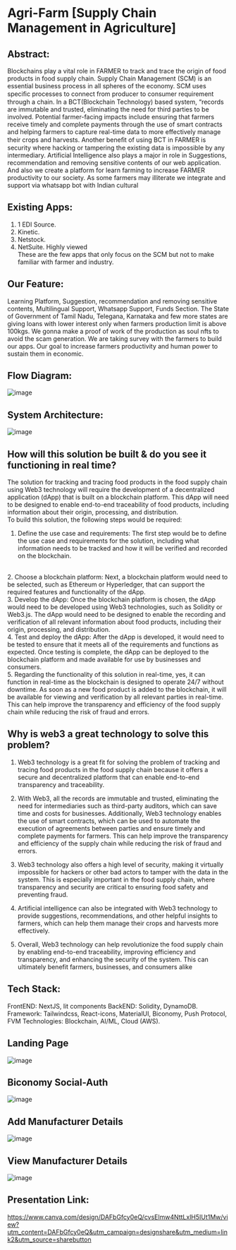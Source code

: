 # Agri-Farm [Supply Chain Management in Agriculture]

## Abstract:
Blockchains play a vital role in FARMER to track and trace the origin of food products in food supply chain. Supply Chain Management (SCM) is an essential business process in all spheres of the economy. SCM uses speciﬁc processes to connect from producer to consumer requirement through a chain. In a BCT(Blockchain Technology) based system, “records are immutable and trusted, eliminating the need for third parties to be involved. Potential farmer-facing impacts include ensuring that farmers receive timely and complete payments through the use of smart contracts and helping farmers to capture real-time data to more effectively manage their crops and harvests. Another beneﬁt of using BCT in FARMER is security where hacking or tampering the existing data is impossible by any intermediary. Artificial Intelligence also plays a major in role in Suggestions, recommendation and removing sensitive contents of our web application. And also we create a platform for learn farming to increase FARMER productivity to our society. As some farmers may illiterate we integrate and support via whatsapp bot with Indian cultural 

## Existing Apps:
1. 1 EDI Source.
2. Kinetic. 
3. Netstock.
4. NetSuite. Highly viewed <br/>
These are the few apps that only focus on the SCM but not to make familiar with farmer and industry.

## Our Feature:
Learning Platform, Suggestion, recommendation and removing sensitive contents, Multilingual Support, Whatsapp Support, Funds Section. The State of Government of Tamil Nadu, Telegana, Karnataka and few more states are giving loans with lower interest only when farmers production limit is above 100kgs. We gonna make a proof of work of the production as soul nfts to avoid the scam generation. We are taking survey with the farmers to build our apps. Our goal to increase farmers productivity and human power to sustain them in economic. 

## Flow Diagram:
![image](https://user-images.githubusercontent.com/88650559/220365168-68b4c389-872b-41e0-a4f8-4b6d9d9a55aa.png)
## System Architecture:
![image](https://user-images.githubusercontent.com/88650559/220406023-62c308d7-114c-4a6d-9410-e646b39186e6.png)

## How will this solution be built & do you see it functioning in real time?
The solution for tracking and tracing food products in the food supply chain using Web3 technology will require the development of a decentralized application (dApp) that is built on a blockchain platform. This dApp will need to be designed to enable end-to-end traceability of food products, including information about their origin, processing, and distribution.
<br/>
To build this solution, the following steps would be required:
<br/>
1. Define the use case and requirements: The first step would be to define the use case and requirements for the solution, including what information needs to be tracked and how it will be verified and recorded on the blockchain.
<br/>
2. Choose a blockchain platform: Next, a blockchain platform would need to be selected, such as Ethereum or Hyperledger, that can support the required features and functionality of the dApp.
<br/>
3. Develop the dApp: Once the blockchain platform is chosen, the dApp would need to be developed using Web3 technologies, such as Solidity or Web3.js. The dApp would need to be designed to enable the recording and verification of all relevant information about food products, including their origin, processing, and distribution.
<br/>
4. Test and deploy the dApp: After the dApp is developed, it would need to be tested to ensure that it meets all of the requirements and functions as expected. Once testing is complete, the dApp can be deployed to the blockchain platform and made available for use by businesses and consumers.
<br/>
5. Regarding the functionality of this solution in real-time, yes, it can function in real-time as the blockchain is designed to operate 24/7 without downtime. As soon as a new food product is added to the blockchain, it will be available for viewing and verification by all relevant parties in real-time. This can help improve the transparency and efficiency of the food supply chain while reducing the risk of fraud and errors.

## Why is web3 a great technology to solve this problem?
1. Web3 technology is a great fit for solving the problem of tracking and tracing food products in the food supply chain because it offers a secure and decentralized platform that can enable end-to-end transparency and traceability.

2. With Web3, all the records are immutable and trusted, eliminating the need for intermediaries such as third-party auditors, which can save time and costs for businesses. Additionally, Web3 technology enables the use of smart contracts, which can be used to automate the execution of agreements between parties and ensure timely and complete payments for farmers. This can help improve the transparency and efficiency of the supply chain while reducing the risk of fraud and errors.

3. Web3 technology also offers a high level of security, making it virtually impossible for hackers or other bad actors to tamper with the data in the system. This is especially important in the food supply chain, where transparency and security are critical to ensuring food safety and preventing fraud.

4. Artificial intelligence can also be integrated with Web3 technology to provide suggestions, recommendations, and other helpful insights to farmers, which can help them manage their crops and harvests more effectively.

5. Overall, Web3 technology can help revolutionize the food supply chain by enabling end-to-end traceability, improving efficiency and transparency, and enhancing the security of the system. This can ultimately benefit farmers, businesses, and consumers alike

## Tech Stack:
FrontEND: NextJS, lit components
BackEND:  Solidity, DynamoDB.
Framework: Tailwindcss, React-icons, MaterialUI, Biconomy, Push Protocol, FVM
Technologies: Blockchain, AI/ML, Cloud (AWS).

## Landing Page
![image](https://user-images.githubusercontent.com/88650559/220404397-184f52a2-616c-46ed-bc12-d6ab77c15725.png)
## Biconomy Social-Auth
![image](https://user-images.githubusercontent.com/88650559/220405230-d21a41c3-f0f7-4339-b384-856bd64062b4.png)
## Add Manufacturer Details
![image](https://user-images.githubusercontent.com/88650559/220404726-6e0b5225-f832-423b-8b26-6c37f63b52bf.png)
## View Manufacturer Details
![image](https://user-images.githubusercontent.com/88650559/220404578-b6e873e0-ad47-41d9-a6b9-00da74ea8fca.png)

## Presentation Link:
https://www.canva.com/design/DAFbGfcy0eQ/cvsElmw4NttLxlH5IUt1Mw/view?utm_content=DAFbGfcy0eQ&utm_campaign=designshare&utm_medium=link2&utm_source=sharebutton



